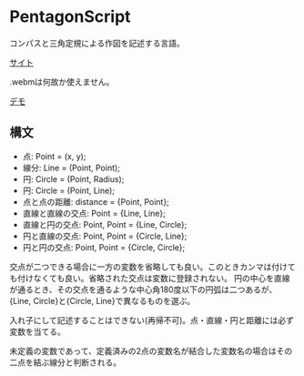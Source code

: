 # PentagonScript

コンパスと三角定規による作図を記述する言語。

[サイト](https://season1618.github.io/PentagonScript/)

.webmは何故か使えません。

[デモ](https://github.com/season1618/PentagonScript/public/demo.mp4)

## 構文

- 点: Point = (x, y);
- 線分: Line = (Point, Point);
- 円: Circle = (Point, Radius);
- 円: Circle = (Point, Line);
- 点と点の距離: distance = {Point, Point};
- 直線と直線の交点: Point = {Line, Line};
- 直線と円の交点: Point, Point = {Line, Circle};
- 円と直線の交点: Point, Point = {Circle, Line};
- 円と円の交点: Point, Point = {Circle, Circle};

交点が二つできる場合に一方の変数を省略しても良い。このときカンマは付けても付けなくても良い。省略された交点は変数に登録されない。
円の中心を直線が通るとき、その交点を通るような中心角180度以下の円弧は二つあるが、{Line, Circle}と{Circle, Line}で異なるものを選ぶ。

入れ子にして記述することはできない(再帰不可)。点・直線・円と距離には必ず変数を当てる。

未定義の変数であって、定義済みの2点の変数名が結合した変数名の場合はその二点を結ぶ線分と判断される。